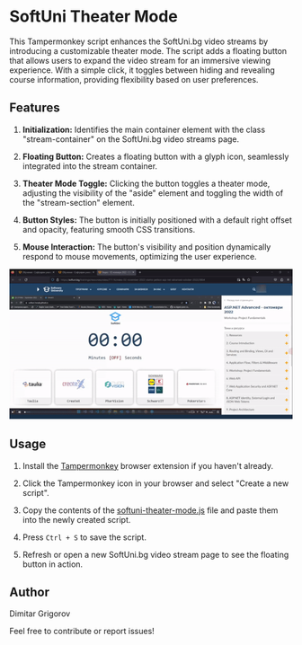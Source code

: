 # SoftUni Theater Mode

This Tampermonkey script enhances the SoftUni.bg video streams by introducing a customizable theater mode. The script adds a floating button that allows users to expand the video stream for an immersive viewing experience. With a simple click, it toggles between hiding and revealing course information, providing flexibility based on user preferences.

## Features

1. **Initialization:** Identifies the main container element with the class "stream-container" on the SoftUni.bg video streams page.

2. **Floating Button:** Creates a floating button with a glyph icon, seamlessly integrated into the stream container.

3. **Theater Mode Toggle:** Clicking the button toggles a theater mode, adjusting the visibility of the "aside" element and toggling the width of the "stream-section" element.

4. **Button Styles:** The button is initially positioned with a default right offset and opacity, featuring smooth CSS transitions.

5. **Mouse Interaction:** The button's visibility and position dynamically respond to mouse movements, optimizing the user experience.

![Button Behavior](https://raw.githubusercontent.com/dimitar-grigorov/tampermonkey-softuni-theater-mode/main/assets/demonstration.gif)

## Usage

1. Install the [Tampermonkey](https://www.tampermonkey.net/) browser extension if you haven't already.

2. Click the Tampermonkey icon in your browser and select "Create a new script".

3. Copy the contents of the [softuni-theater-mode.js](https://raw.githubusercontent.com/dimitar-grigorov/tampermonkey-softuni-theater-mode/main/softuni-theater-mode.js) file and paste them into the newly created script.

4. Press `Ctrl + S` to save the script.

5. Refresh or open a new SoftUni.bg video stream page to see the floating button in action.

## Author

Dimitar Grigorov

Feel free to contribute or report issues!
